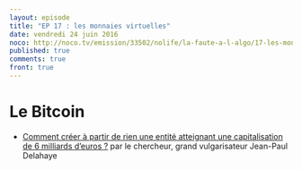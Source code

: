 ```yaml
---
layout: episode
title: "EP 17 : les monnaies virtuelles"
date: vendredi 24 juin 2016
noco: http://noco.tv/emission/33502/nolife/la-faute-a-l-algo/17-les-monnaies-virtuelles
published: true
comments: true
front: true
---
```

# Le Bitcoin

- [Comment créer à partir de rien une entité atteignant une capitalisation de 6 milliards d’euros ?](http://www.les-ernest.fr/le-bitcoin-quand-la-cryptographie-reinvente-la-monnaie-2/) par le chercheur, grand vulgarisateur Jean-Paul Delahaye
